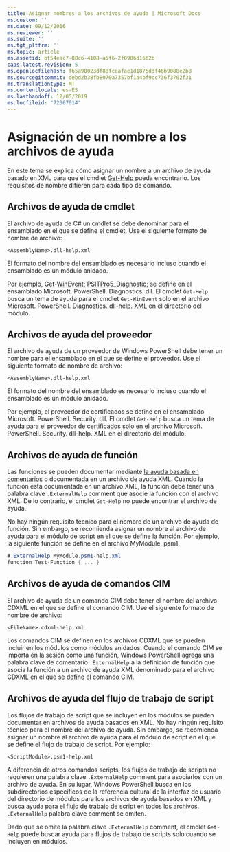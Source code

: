```yaml
---
title: Asignar nombres a los archivos de ayuda | Microsoft Docs
ms.custom: ''
ms.date: 09/12/2016
ms.reviewer: ''
ms.suite: ''
ms.tgt_pltfrm: ''
ms.topic: article
ms.assetid: bf54eac7-88c6-4108-a5f6-2f0906d1662b
caps.latest.revision: 5
ms.openlocfilehash: f65a90023df88fceafae1d1875ddf46b9088e2b8
ms.sourcegitcommit: debd2b38fb8070a7357bf1a4bf9cc736f3702f31
ms.translationtype: MT
ms.contentlocale: es-ES
ms.lasthandoff: 12/05/2019
ms.locfileid: "72367014"
---
```

# <a name="naming-help-files"></a>Asignación de un nombre a los archivos de ayuda

En este tema se explica cómo asignar un nombre a un archivo de ayuda basado en XML para que el cmdlet [Get-Help](/powershell/module/Microsoft.PowerShell.Core/Get-Help) pueda encontrarlo. Los requisitos de nombre difieren para cada tipo de comando.

## <a name="cmdlet-help-files"></a>Archivos de ayuda de cmdlet

El archivo de ayuda de C# un cmdlet se debe denominar para el ensamblado en el que se define el cmdlet. Use el siguiente formato de nombre de archivo:

```
<AssemblyName>.dll-help.xml
```

El formato del nombre del ensamblado es necesario incluso cuando el ensamblado es un módulo anidado.

Por ejemplo, [Get-WinEvent; PSITPro5_Diagnostic;](/powershell/module/Microsoft.PowerShell.Diagnostics/Get-WinEvent) se define en el ensamblado Microsoft. PowerShell. Diagnostics. dll. El cmdlet `Get-Help` busca un tema de ayuda para el cmdlet `Get-WinEvent` solo en el archivo Microsoft. PowerShell. Diagnostics. dll-help. XML en el directorio del módulo.

## <a name="provider-help-files"></a>Archivos de ayuda del proveedor

El archivo de ayuda de un proveedor de Windows PowerShell debe tener un nombre para el ensamblado en el que se define el proveedor. Use el siguiente formato de nombre de archivo:

```
<AssemblyName>.dll-help.xml
```

El formato del nombre del ensamblado es necesario incluso cuando el ensamblado es un módulo anidado.

Por ejemplo, el proveedor de certificados se define en el ensamblado Microsoft. PowerShell. Security. dll. El cmdlet `Get-Help` busca un tema de ayuda para el proveedor de certificados solo en el archivo Microsoft. PowerShell. Security. dll-help. XML en el directorio del módulo.

## <a name="function-help-files"></a>Archivos de ayuda de función

Las funciones se pueden documentar mediante [la ayuda basada en comentarios](/powershell/module/microsoft.powershell.core/about/about_comment_based_help) o documentada en un archivo de ayuda XML. Cuando la función está documentada en un archivo XML, la función debe tener una palabra clave `.ExternalHelp` comment que asocie la función con el archivo XML. De lo contrario, el cmdlet `Get-Help` no puede encontrar el archivo de ayuda.

No hay ningún requisito técnico para el nombre de un archivo de ayuda de función. Sin embargo, se recomienda asignar un nombre al archivo de ayuda para el módulo de script en el que se define la función. Por ejemplo, la siguiente función se define en el archivo MyModule. psm1.

```csharp
#.ExternalHelp MyModule.psm1-help.xml
function Test-Function { ... }
```

## <a name="cim-command-help-files"></a>Archivos de ayuda de comandos CIM

El archivo de ayuda de un comando CIM debe tener el nombre del archivo CDXML en el que se define el comando CIM. Use el siguiente formato de nombre de archivo:

```
<FileName>.cdxml-help.xml
```

Los comandos CIM se definen en los archivos CDXML que se pueden incluir en los módulos como módulos anidados. Cuando el comando CIM se importa en la sesión como una función, Windows PowerShell agrega una palabra clave de comentario `.ExternalHelp` a la definición de función que asocia la función a un archivo de ayuda XML denominado para el archivo CDXML en el que se define el comando CIM.

## <a name="script-workflow-help-files"></a>Archivos de ayuda del flujo de trabajo de script

Los flujos de trabajo de script que se incluyen en los módulos se pueden documentar en archivos de ayuda basados en XML. No hay ningún requisito técnico para el nombre del archivo de ayuda. Sin embargo, se recomienda asignar un nombre al archivo de ayuda para el módulo de script en el que se define el flujo de trabajo de script. Por ejemplo:

```
<ScriptModule>.psm1-help.xml
```

A diferencia de otros comandos scripts, los flujos de trabajo de scripts no requieren una palabra clave `.ExternalHelp` comment para asociarlos con un archivo de ayuda. En su lugar, Windows PowerShell busca en los subdirectorios específicos de la referencia cultural de la interfaz de usuario del directorio de módulos para los archivos de ayuda basados en XML y busca ayuda para el flujo de trabajo de script en todos los archivos. `.ExternalHelp` palabra clave comment se omiten.

Dado que se omite la palabra clave `.ExternalHelp` comment, el cmdlet `Get-Help` puede buscar ayuda para flujos de trabajo de scripts solo cuando se incluyen en módulos.